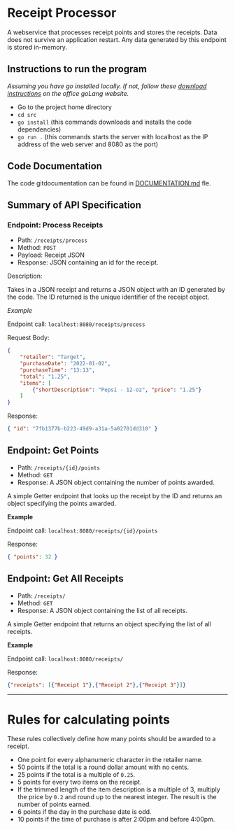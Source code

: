 # Receipt Processor

A webservice that processes receipt points and stores the receipts.  Data does not survive an application restart. Any data generated by this endpoint is stored in-memory.

## Instructions to run the program

*Assuming you have go installed locally. If not, follow these [download instructions](https://go.dev/doc/install) on the office goLang website.*

- Go to the project home directory
- ```cd src```
- ```go install``` (this commands downloads and installs the code dependencies)
- ```go run .``` (this commands starts the server with localhost as the IP address of the web server and 8080 as the port)

## Code Documentation

The code gitdocumentation can be found in [DOCUMENTATION.md](https://github.com/parakh-nikhil/receipt-processor-challenge-main/blob/master/DOCUMENTATION.md) fle.

## Summary of API Specification

### Endpoint: Process Receipts

* Path: `/receipts/process`
* Method: `POST`
* Payload: Receipt JSON
* Response: JSON containing an id for the receipt.

Description:

Takes in a JSON receipt and returns a JSON object with an ID generated by the code. The ID returned is the unique identifier of the receipt object.

*Example*

Endpoint call: `localhost:8080/receipts/process`

Request Body: 
```json
{
    "retailer": "Target",
    "purchaseDate": "2022-01-02",
    "purchaseTime": "13:13",
    "total": "1.25",
    "items": [
        {"shortDescription": "Pepsi - 12-oz", "price": "1.25"}
    ]
}
```
Response:
```json
{ "id": "7fb1377b-b223-49d9-a31a-5a02701dd310" }
```

## Endpoint: Get Points

* Path: `/receipts/{id}/points`
* Method: `GET`
* Response: A JSON object containing the number of points awarded.

A simple Getter endpoint that looks up the receipt by the ID and returns an object specifying the points awarded.

**Example**

Endpoint call: `localhost:8080/receipts/{id}/points`

Response:
```json
{ "points": 32 }
```

## Endpoint: Get All Receipts

* Path: `/receipts/`
* Method: `GET`
* Response: A JSON object containing the list of all receipts.

A simple Getter endpoint that returns an object specifying the list of all receipts.

**Example**

Endpoint call: `localhost:8080/receipts/`

Response:
```json
{"receipts": [{"Receipt 1"},{"Receipt 2"},{"Receipt 3"}]}
```

---

# Rules for calculating points

These rules collectively define how many points should be awarded to a receipt.

* One point for every alphanumeric character in the retailer name.
* 50 points if the total is a round dollar amount with no cents.
* 25 points if the total is a multiple of `0.25`.
* 5 points for every two items on the receipt.
* If the trimmed length of the item description is a multiple of 3, multiply the price by `0.2` and round up to the nearest integer. The result is the number of points earned.
* 6 points if the day in the purchase date is odd.
* 10 points if the time of purchase is after 2:00pm and before 4:00pm.
